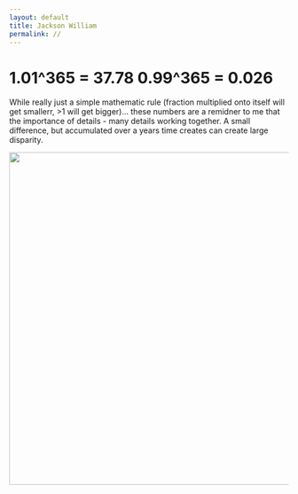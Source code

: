 ```yaml
---
layout: default 
title: Jackson William
permalink: //
---
```


# 1.01^365 = 37.78 0.99^365 = 0.026
While really just a simple mathematic rule (fraction multiplied onto itself will get smallerr, >1 will get bigger)... these numbers are a remidner to me that the importance of details - many details working together. A small difference, but accumulated over a years time creates can create large disparity.


<img src="{{site.imgurl}}/theranch.jpg" height="600" />


